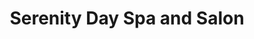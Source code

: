 ---
title: "Serenity Day Spa and Salon"
url: /castleton-on-hudson/serenity-day-spa-and-salon/
shop: Kosmetik
---